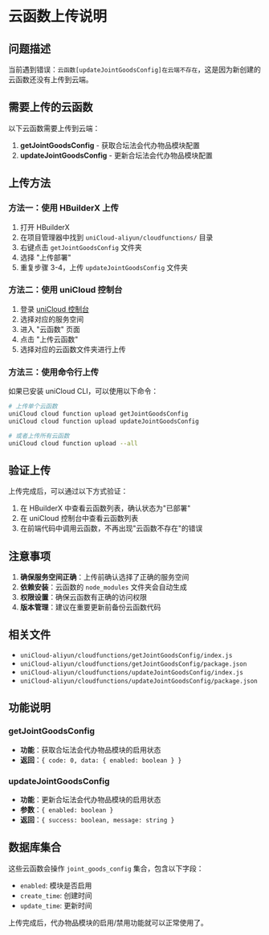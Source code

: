 # 云函数上传说明

## 问题描述

当前遇到错误：`云函数[updateJointGoodsConfig]在云端不存在`，这是因为新创建的云函数还没有上传到云端。

## 需要上传的云函数

以下云函数需要上传到云端：

1. **getJointGoodsConfig** - 获取合坛法会代办物品模块配置
2. **updateJointGoodsConfig** - 更新合坛法会代办物品模块配置

## 上传方法

### 方法一：使用 HBuilderX 上传

1. 打开 HBuilderX
2. 在项目管理器中找到 `uniCloud-aliyun/cloudfunctions/` 目录
3. 右键点击 `getJointGoodsConfig` 文件夹
4. 选择 "上传部署"
5. 重复步骤 3-4，上传 `updateJointGoodsConfig` 文件夹

### 方法二：使用 uniCloud 控制台

1. 登录 [uniCloud 控制台](https://unicloud.dcloud.net.cn/)
2. 选择对应的服务空间
3. 进入 "云函数" 页面
4. 点击 "上传云函数"
5. 选择对应的云函数文件夹进行上传

### 方法三：使用命令行上传

如果已安装 uniCloud CLI，可以使用以下命令：

```bash
# 上传单个云函数
uniCloud cloud function upload getJointGoodsConfig
uniCloud cloud function upload updateJointGoodsConfig

# 或者上传所有云函数
uniCloud cloud function upload --all
```

## 验证上传

上传完成后，可以通过以下方式验证：

1. 在 HBuilderX 中查看云函数列表，确认状态为"已部署"
2. 在 uniCloud 控制台中查看云函数列表
3. 在前端代码中调用云函数，不再出现"云函数不存在"的错误

## 注意事项

1. **确保服务空间正确**：上传前确认选择了正确的服务空间
2. **依赖安装**：云函数的 `node_modules` 文件夹会自动生成
3. **权限设置**：确保云函数有正确的访问权限
4. **版本管理**：建议在重要更新前备份云函数代码

## 相关文件

- `uniCloud-aliyun/cloudfunctions/getJointGoodsConfig/index.js`
- `uniCloud-aliyun/cloudfunctions/getJointGoodsConfig/package.json`
- `uniCloud-aliyun/cloudfunctions/updateJointGoodsConfig/index.js`
- `uniCloud-aliyun/cloudfunctions/updateJointGoodsConfig/package.json`

## 功能说明

### getJointGoodsConfig
- **功能**：获取合坛法会代办物品模块的启用状态
- **返回**：`{ code: 0, data: { enabled: boolean } }`

### updateJointGoodsConfig
- **功能**：更新合坛法会代办物品模块的启用状态
- **参数**：`{ enabled: boolean }`
- **返回**：`{ success: boolean, message: string }`

## 数据库集合

这些云函数会操作 `joint_goods_config` 集合，包含以下字段：
- `enabled`: 模块是否启用
- `create_time`: 创建时间
- `update_time`: 更新时间

上传完成后，代办物品模块的启用/禁用功能就可以正常使用了。 